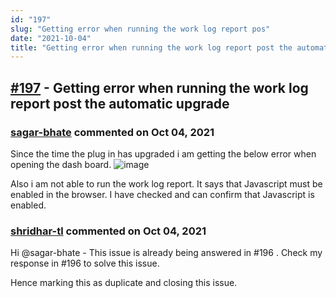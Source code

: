 ```yaml
---
id: "197"
slug: "Getting error when running the work log report pos"
date: "2021-10-04"
title: "Getting error when running the work log report post the automatic upgrade"
---
```



## [#197](https://github.com/shridhar-tl/jira-assistant/issues/197) - Getting error when running the work log report post the automatic upgrade

### [sagar-bhate](https://github.com/sagar-bhate) commented on Oct 04, 2021

Since the time the plug in has upgraded i am getting the below error when opening the dash board.
![image](https://user-images.githubusercontent.com/91881500/135833678-a8654037-2ba7-4745-9a52-ed93e7706202.png)

Also i am not able to run the work log report. It says that Javascript must be enabled in the browser. I have checked and can confirm that Javascript is enabled.


### [shridhar-tl](https://github.com/shridhar-tl) commented on Oct 04, 2021

Hi @sagar-bhate - This issue is already being answered in #196 . Check my response in #196 to solve this issue.

Hence marking this as duplicate and closing this issue.
